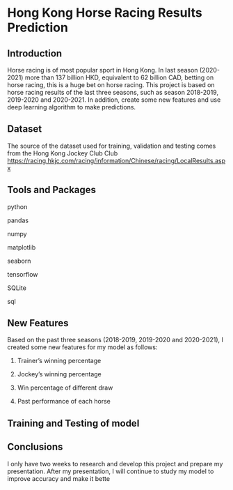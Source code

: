 # Hong Kong Horse Racing Results Prediction
## Introduction
Horse racing is of most popular sport in Hong Kong. In last season (2020-2021) more than 137 billion HKD,  equivalent to 62 billion CAD, betting on horse racing, this is a huge bet on horse racing. This project is based on horse racing results of the last three seasons, such as  season 2018-2019, 2019-2020 and  2020-2021. In addition, create some new features and use deep learning algorithm to make predictions.

## Dataset
The source of the dataset used for training, validation and testing comes from the Hong Kong Jockey Club Club https://racing.hkjc.com/racing/information/Chinese/racing/LocalResults.aspx 

## Tools and Packages
python

pandas

numpy

matplotlib

seaborn

tensorflow

SQLite

sql

## New Features
Based on the past three seasons (2018-2019, 2019-2020 and 2020-2021), I created some new features for my model as follows:

1. Trainer’s winning percentage 

2. Jockey’s winning percentage

3. Win percentage of different draw

4. Past performance of each horse

## Training and Testing of model



## Conclusions
I only have two weeks to research and develop this project and prepare my presentation. After my presentation, I will continue to study my model to improve accuracy and make it bette
